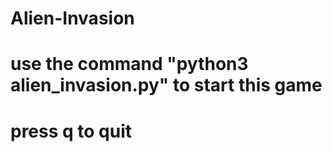 # Alien-Invasion

# use the command "python3 alien_invasion.py" to start this game

# press q to quit

